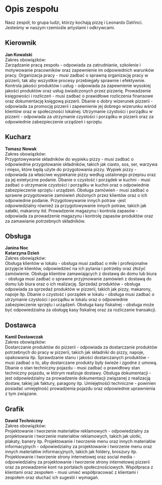 # Opis zespołu

Nasz zespół, to grupa ludzi, którzy kochają pizzę i Leonardo DaVinci.
Jesteśmy w naszym rzemiośle artystami i odkrywcami.

## Kierownik

**Jan Kowalski**\
Zakres obowiązków:\
Zarządzanie pracą zespołu - odpowiada za zatrudnianie, szkolenie i motywowanie pracowników oraz zapewnienie im odpowiednich warunków pracy.
Organizacja pracy - musi zadbać o sprawną organizację pracy w pizzerii, tak aby wszystkie procesy przebiegały sprawnie i efektywnie.
Kontrola jakości produktów i usług -  odpowiada za zapewnienie wysokiej jakości produktów oraz usług świadczonych przez pizzerię.
Prowadzenie księgowości i rozliczeń - musi zadbać o prawidłowe rozliczenia finansowe oraz dokumentację księgową pizzerii.
Dbanie o dobry wizerunek pizzerii - odpowiada za promocję pizzerii i zapewnienie jej dobrego wizerunku wśród klientów oraz w społeczności lokalnej.
Utrzymanie czystości i porządku w pizzerii - odpowiada za utrzymanie czystości i porządku w pizzerii oraz za odpowiednie zabezpieczenie urządzeń i sprzętu.

## Kucharz 
**Tomasz Nowak**\
Zakres obowiązków:\
Przygotowywanie składników do wypieku pizzy - musi zadbać o odpowiednie przygotowanie składników, takich jak ciasto, sos, ser, warzywa i mięso, 
które będą użyte do przygotowania pizzy.
Wypiek pizzy - odpowiada za właściwe wypiekanie pizzy według ustalonego przepisu oraz za jej estetyczne podanie.
Dbanie o czystość i porządek w kuchni - musi zadbać o utrzymanie czystości i porządku w kuchni oraz o odpowiednie zabezpieczenie sprzętu i urządzeń.
Obsługa zamówień - musi zadbać o sprawne przygotowanie zamówień złożonych przez klientów oraz o ich odpowiednie podanie.
Przygotowywanie innych potraw -jest odpowiedzialny również za przygotowywanie innych potraw, takich jak sałatki, makarony itd.
Prowadzenie magazynu i kontrola zapasów - odpowiada za prowadzenie magazynu i kontrolę zapasów produktów oraz za zamawianie potrzebnych składników.

## Obsługa
**Janina Noc**\
**Katarzyna Dzień**\
Zakres obowiązków:\
Obsługa klientów w lokalu - obsługa musi zadbać o miłe i profesjonalne przyjęcie klientów, odpowiedzieć na ich pytania i potrzeby oraz złożyć zamówienie.
Obsługa klientów zamawiających z dostawą do domu lub biura - obsługa musi zadbać o sprawne przyjmowanie zamówień z dostawą do domu lub biura oraz o ich realizację.
Sprzedaż produktów - obsługa odpowiada za sprzedaż produktów w pizzerii, takich jak pizzy, makarony, napoje itp.
Dbanie o czystość i porządek w lokalu - obsługa musi zadbać o utrzymanie czystości i porządku w lokalu oraz o odpowiednie zabezpieczenie sprzętu i urządzeń.
Obsługa kasy fiskalnej - obsługa może być odpowiedzialna za obsługę kasy fiskalnej oraz za rozliczanie transakcji.

## Dostawca
**Kamil Dostawczak**\
Zakres obowiązków:\
Dostarczanie produktów do pizzerii - odpowiada za dostarczanie produktów potrzebnych do pracy w pizzerii, takich jak składniki do pizzy, napoje, opakowania itp.
Sprawdzanie stanu i jakości dostarczanych produktów - musi zadbać o to, aby dostarczane produkty były świeże i zgodne z umową.
Dbanie o stan techniczny pojazdu - musi zadbać o prawidłowy stan techniczny pojazdu, w którym realizuje dostawy.
Obsługa dokumentacji - jest odpowiedzialny za prowadzenie dokumentacji związanej z realizacją dostaw, takiej jak faktury, paragony itp.
Umiejętnośći techniczne - powinien posiadać umiejętność prowadzenia pojazdu oraz odpowiednie uprawnienia z tym związane. 

## Grafik
**Dawid Techniczny**\
Zakres obowiązków:\
Projektowanie i tworzenie materiałów reklamowych - odpowiedzialny za projektowanie i tworzenie materiałów reklamowych, takich jak ulotki, plakaty, banery itp.
Projektowanie i tworzenie menu oraz innych materiałów informacyjnych - odpowiedzialny za projektowanie i tworzenie menu oraz innych materiałów informacyjnych, 
takich jak foldery, broszury itp.
Projektowanie i tworzenie strony internetowej oraz social media - odpowiedzialny za projektowanie i tworzenie strony internetowej pizzerii oraz za prowadzenie 
kont na portalach społecznościowych.
Współpraca z klientami oraz zespołem - musi umieć współpracować z klientami i zespołem oraz słuchać ich sugestii i wymagań.
